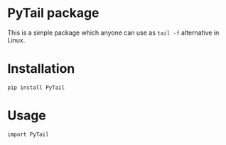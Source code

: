 # PyTail package

This is a simple package which anyone can use as `tail -f` alternative in Linux.

# Installation

    pip install PyTail

# Usage

    import PyTail